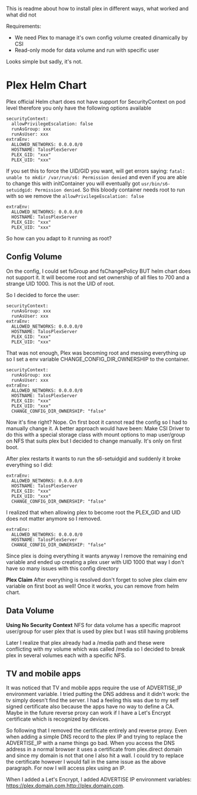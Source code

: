 This is readme about how to install plex in different ways, what worked and what did not

Requirements:
* We need Plex to manage it's own config volume created dinamically by CSI
* Read-only mode for data volume and run with specific user

Looks simple but sadly, it's not.

# Plex Helm Chart

Plex official Helm chart does not have support for SecurityContext on pod level therefore you only have the following options available

```
securityContext:
  allowPrivilegeEscalation: false
  runAsGroup: xxx
  runAsUser: xxx
extraEnv:
  ALLOWED_NETWORKS: 0.0.0.0/0
  HOSTNAME: TalosPlexServer
  PLEX_GID: "xxx"
  PLEX_UID: "xxx"
```

If you set this to force the UID/GID you want, will get errors saying: `fatal: unable to mkdir /var/run/s6: Permission denied` and even if you are able to change this with initContainer you will eventually got `usr/bin/s6-setuidgid: Permission denied`. So this bloody container needs root to run with so we remove the `allowPrivilegeEscalation: false`


```
extraEnv:
  ALLOWED_NETWORKS: 0.0.0.0/0
  HOSTNAME: TalosPlexServer
  PLEX_GID: "xxx"
  PLEX_UID: "xxx"
```

So how can you adapt to it running as root?

## Config Volume

On the config, I could set fsGroup and fsChangePolicy BUT helm chart does not support it. It will become root and set ownership of all files to 700 and a strange UID 1000. This is not the UID of root. 

So I decided to force the user:

```
securityContext:
  runAsGroup: xxx
  runAsUser: xxx
extraEnv:
  ALLOWED_NETWORKS: 0.0.0.0/0
  HOSTNAME: TalosPlexServer
  PLEX_GID: "xxx"
  PLEX_UID: "xxx"
```

That was not enough, Plex was becoming root and messing everything up so I set a env variable CHANGE_CONFIG_DIR_OWNERSHIP to the container.

```
securityContext:
  runAsGroup: xxx
  runAsUser: xxx
extraEnv:
  ALLOWED_NETWORKS: 0.0.0.0/0
  HOSTNAME: TalosPlexServer
  PLEX_GID: "xxx"
  PLEX_UID: "xxx"
  CHANGE_CONFIG_DIR_OWNERSHIP: "false"
```

Now it's fine right? Nope. On first boot it cannot read the config so I had to manually change it. A better approach would have been: Make CSI Driver to do this with a special storage class with mount options to map user/group on NFS that suits plex but I decided to change manually. It's only on first boot.

After plex restarts it wants to run the s6-setuidgid and suddenly it broke everything so I did:

```
extraEnv:
  ALLOWED_NETWORKS: 0.0.0.0/0
  HOSTNAME: TalosPlexServer
  PLEX_GID: "xxx"
  PLEX_UID: "xxx"
  CHANGE_CONFIG_DIR_OWNERSHIP: "false"
```

I realized that when allowing plex to become root the PLEX_GID and UID does not matter anymore so I removed.

```
extraEnv:
  ALLOWED_NETWORKS: 0.0.0.0/0
  HOSTNAME: TalosPlexServer
  CHANGE_CONFIG_DIR_OWNERSHIP: "false"
```

Since plex is doing everything it wants anyway I remove the remaining end variable and ended up creating a plex user with UID 1000 that way I don't have so many issues with this config directory

**Plex Claim**
After everything is resolved don't forget to solve plex claim env variable on first boot as well! Once it works, you can remove from helm chart.

## Data Volume

**Using No Security Context**
NFS for data volume has a specific maproot user/group for user plex that is used by plex but I was still having problems

Later I realize that plex already had a /media path and these were conflicting with my volume which was called /media so I decided to break plex in several volumes each with a specific NFS.

## TV and mobile apps

It was noticed that TV and mobile apps require the use of ADVERTISE_IP environment variable. I tried putting the DNS address and it didn't work: the tv simply doesn't find the server. I had a feeling this was due to my self signed certificate also because the apps have no way to define a CA. Maybe in the future reverse proxy can work if I have a Let's Encrypt certificate which is recognized by devices.

So following that I removed the certificate entirely and reverse proxy. Even when adding a simple DNS record to the plex IP and trying to replace the ADVERTISE_IP with a name things go bad. When you access the DNS address in a normal browser it uses a certificate from plex.direct domain and since my domain is not that one I also hit a wall. I could try to replace the certificate however I would fall in the same issue as the above paragraph. For now I will access plex using an IP.

When I added a Let's Encrypt, I added ADVERTISE IP environment variables:
https://plex.domain.com,http://plex.domain.com.